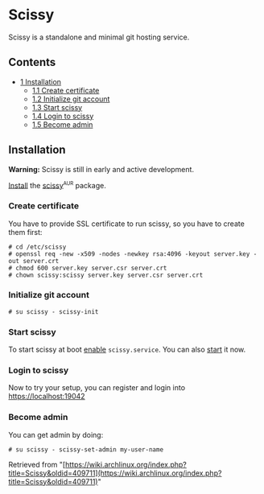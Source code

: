 # Scissy

Scissy is a standalone and minimal git hosting service.

## Contents

*   [1 Installation](#Installation)
    *   [1.1 Create certificate](#Create_certificate)
    *   [1.2 Initialize git account](#Initialize_git_account)
    *   [1.3 Start scissy](#Start_scissy)
    *   [1.4 Login to scissy](#Login_to_scissy)
    *   [1.5 Become admin](#Become_admin)

## Installation

**Warning:** Scissy is still in early and active development.

[Install](/index.php/Install "Install") the [scissy](https://aur.archlinux.org/packages/scissy/)<sup><small>AUR</small></sup> package.

### Create certificate

You have to provide SSL certificate to run scissy, so you have to create them first:

```
# cd /etc/scissy
# openssl req -new -x509 -nodes -newkey rsa:4096 -keyout server.key -out server.crt
# chmod 600 server.key server.csr server.crt
# chown scissy:scissy server.key server.csr server.crt

```

### Initialize git account

```
# su scissy - scissy-init

```

### Start scissy

To start scissy at boot [enable](/index.php/Enable "Enable") `scissy.service`. You can also [start](/index.php/Start "Start") it now.

### Login to scissy

Now to try your setup, you can register and login into [https://localhost:19042](https://localhost:19042)

### Become admin

You can get admin by doing:

```
# su scissy - scissy-set-admin my-user-name

```

Retrieved from "[https://wiki.archlinux.org/index.php?title=Scissy&oldid=409711](https://wiki.archlinux.org/index.php?title=Scissy&oldid=409711)"